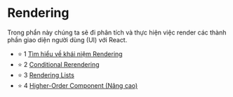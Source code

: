 # Rendering

Trong phẩn này chúng ta sẽ đi phân tích và thực hiện việc render các thành phần giao diện người dùng (UI) với React.

- ⭐ 1 [Tìm hiểu về khái niệm Rendering](2.6.Rendering.md)
- ⭐ 2 [Conditional Rerendering](Conditional-Rendering.md)
- ⭐ 3 [Rendering Lists](Lists-and-Keys.md)
- ⭐ 4 [Higher-Order Component (Nâng cao)](HigherOrderComponen.md)
